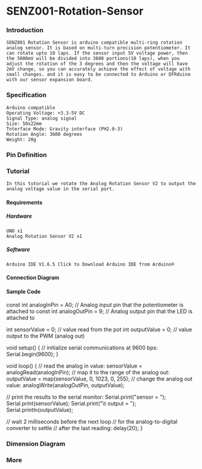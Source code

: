 # SENZ001-Rotation-Sensor


### Introduction

    SENZ001 Rotation Sensor is arduino compatible multi-ring rotation analog sensor. It is based on multi-turn precision potentiometer. It can rotate upto 10 laps. If the sensor input 5V voltage power, then the 5000mV will be divided into 3600 portions(10 laps), when you adjust the rotation of the 3 degrees and then the voltage will have 2mV change, so you can accurately achieve the effect of voltage with small changes. and it is easy to be connected to Arduino or DFRduino with our sensor expansion board. 

### Specification

    Arduino compatible
    Operating Voltage: +3.3-5V DC
    Signal Type: analog signal
    Size: 50x22mm
    Tnterface Mode: Gravity interface (PH2.0-3)
    Rotation Angle: 3600 degrees
    Weight: 20g


### Pin Definition



### Tutorial

    In this tutorial we rotate the Analog Rotation Sensor V2 to output the analog voltage value in the serial port.


#### Requirements

##### Hardware
    UNO x1
    Analog Rotation Sensor V2 x1
##### Software
    Arduino IDE V1.6.5 Click to Download Arduino IDE from Arduino®


#### Connection Diagram



#### Sample Code


const int analogInPin = A0;         // Analog input pin that the potentiometer is attached to
const int analogOutPin = 9;         // Analog output pin that the LED is attached to

int sensorValue = 0;        // value read from the pot
int outputValue = 0;        // value output to the PWM (analog out)

void setup() {
  // initialize serial communications at 9600 bps:
  Serial.begin(9600);
}

void loop() {
  // read the analog in value:
  sensorValue = analogRead(analogInPin);
  // map it to the range of the analog out:
  outputValue = map(sensorValue, 0, 1023, 0, 255);
  // change the analog out value:
  analogWrite(analogOutPin, outputValue);

  // print the results to the serial monitor:
  Serial.print("sensor = ");
  Serial.print(sensorValue);
  Serial.print("\t output = ");
  Serial.println(outputValue);

  // wait 2 milliseconds before the next loop
  // for the analog-to-digital converter to settle
  // after the last reading:
  delay(20);
}



### Dimension Diagram




### More

